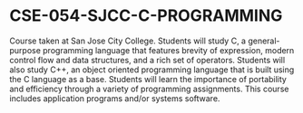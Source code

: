 # CSE-054-SJCC-C-PROGRAMMING
Course taken at San Jose City College. Students will study C, a general-purpose programming language that features brevity of expression, modern control flow and data structures, and a rich set of operators. Students will also study C++, an object oriented programming language that is built using the C language as a base. Students will learn the importance of portability and efficiency through a variety of programming assignments. This course includes application programs and/or systems software.
